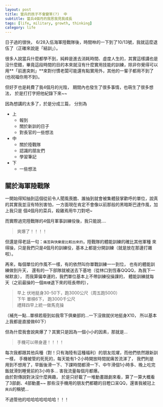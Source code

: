 ```yaml
---
layout: post
title: 當兵的孩子不會變笨(?)  中
subtitle: 當兵4個月的我思我見我成長
tags: [life, military, growth, thinking]
category: life
---
```


日子過的很快， 6/28入伍海軍陸戰隊後，時間咻的一下到了10/13號，我就這麼退伍了（正確來說是「結訓」）。  

很多人說當兵什麼都學不到，純粹是進去消耗時間、虛度人生的，其實這樣講也是沒什麼錯，畢竟這段時間的目的本來就沒有什麼實用技能的訓練，除非你覺得可以用**「前進突刺」**來對付慣老闆可能還有點實用外，其他的一輩子都用不到了(也祝福你用不到)。  

但好歹也是耗費了我4個月的光陰，
期間內也發生了很多事情，也萌生了很多想法，
於是打打字把他紀錄下來~~

因為想講的太多了，於是分成三篇，
分別為

- 上
  * 報到
  * 關於新訓的日子
  * 對長官的一些想法
- 中
  * 關於陸戰隊
  * 認識的朋友們
  * 學習筆記
- 下
  * 一些想法



## 關於海軍陸戰隊 ##

一開始得知抽到這個從前令人聞風喪膽、誰抽到就會被集體鼓掌歡呼的單位，說真的其實我並沒有特別害怕，一方面現在肯定不會像以前那般的黑暗斯巴達作風，加上我只是
個4個月的菜兵，殺雞焉用牛刀對吧~

而實際過完陸戰隊的4個月軍事訓練役後，我只能說....


>爽爆了！！！！

但還是得老話一句：`痛苦與快樂是比較出來的`，陸戰隊的體能訓練的確比其他軍種
來得操，只是我們只是4個月的訓練役，基本上都是分開訓練（就是放在那邊打雜啦）。

再來，每個單位的作風不一樣，有的依然叫你單戰訓練一一到位，
也有的體能訓練做到升天，
還有的一下部隊就被送去下基地（從林口到恆春QQQQ，為我下一梯默哀），
而我算偏幸運的，我們單位基本上不帶訓練役操課的，
體能訓練就每天（之前最操的一個`兩棲`退下來的班長帶的），
> 早上 伏地挺身30-50下，跑3000公尺（周五跑5000）  
> 下午 單槓6下， 跑3000千公尺    
> 禮拜四早上統一做馬克操


（補充一點...單槓若廢到如我零下俱樂部的...一下沒做就伏地挺身X10，
所以基本上我都是直接做60下）


但為什麼我會說爽爆了？其實只是因為一個小小的因素，那就是...

>手機可以帶身邊！！！！

每次我都跟其他兵種（對！只有海陸有這種福利）的朋友炫燿，而他們依然跟新訓一樣，
手機被管的死死的，每天能有1-2小時開放時間就痛苦流涕了，
我們則是用到不想用了，早飯後滑一下、下課時間都滑一下、中午滑個1小時多、晚上吃完飯就滑到睡覺前約3小時多...  害我流量每個月都爆。  
由於對傳說對決沒什麼興趣， 於是只好載了一堆動畫跟劇來看，算了一算大概看了3部劇、4部動畫~~
那些沒手機用的朋友們都聽的目瞪口呆QQ，還害我被冠上`爽兵`的稱號...


不過管他的哈哈哈哈哈哈哈！！！











